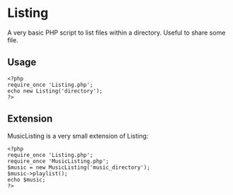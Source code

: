 # Listing

A very basic PHP script to list files within a directory. Useful to share some file.

## Usage

    <?php
    require_once 'Listing.php';
    echo new Listing('directory');
    ?>

## Extension

MusicListing is a very small extension of Listing:

    <?php
    require_once 'Listing.php';
    require_once 'MusicListing.php';
    $music = new MusicListing('music_directory');
    $music->playlist();
    echo $music;
    ?>